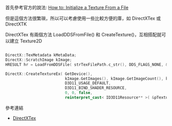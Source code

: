 

首先參考官方的說法: [How to: Initialize a Texture From a File](
http://msdn.microsoft.com/en-us/library/windows/desktop/ff476904%28v=vs.85%29.aspx)

但是這個方法很繁瑣，所以可以考慮使用一些比較方便的庫，如 DirectXTex 或 DirectXTK

DirectXTex 有兩個方法 LoadDDSFromFile() 和 CreateTexture()，互相搭配就可以建立 Texture2D

```cpp

DirectX::TexMetadata kMetaData;
DirectX::ScratchImage kImage;
HRESULT hr = LoadFromDDSFile( strTexFilePath.c_str(), DDS_FLAGS_NONE, &kMetaData, kImage ) );

DirectX::CreateTextureEx( GetDevice(), 
                          kImage.GetImages(), kImage.GetImageCount(), kImage.GetMetadata(),
                          D3D11_USAGE_DEFAULT, 
                          D3D11_BIND_SHADER_RESOURCE, 
                          0, 0, false, 
                          reinterpret_cast< ID3D11Resource** >( &pTexture2D ) ) );
```

參考連結
- [DirectXTex](http://directxtex.codeplex.com/)
